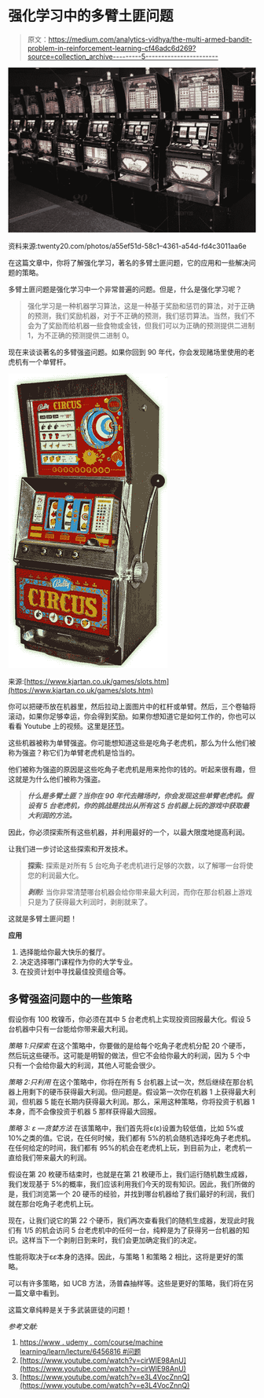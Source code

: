 # 强化学习中的多臂土匪问题

> 原文：<https://medium.com/analytics-vidhya/the-multi-armed-bandit-problem-in-reinforcement-learning-cf46adc6d269?source=collection_archive---------5----------------------->

![](img/c68be8bd444b2b497f3d3f4a3ef0aa76.png)

资料来源:twenty20.com/photos/a55ef51d-58c1–4361-a54d-fd4c3011aa6e

在这篇文章中，你将了解强化学习，著名的多臂土匪问题，它的应用和一些解决问题的策略。

多臂土匪问题是强化学习中一个非常普遍的问题。但是，什么是强化学习呢？

> 强化学习是一种机器学习算法，这是一种基于奖励和惩罚的算法，对于正确的预测，我们奖励机器，对于不正确的预测，我们惩罚算法。当然，我们不会为了奖励而给机器一些食物或金钱，但我们可以为正确的预测提供二进制 1，为不正确的预测提供二进制 0。

现在来谈谈著名的多臂强盗问题。如果你回到 90 年代，你会发现赌场里使用的老虎机有一个单臂杆。

![](img/c3d658a5b03b1f2b3e2273337ae1d65d.png)

来源:[https://www.kjartan.co.uk/games/slots.htm](https://www.kjartan.co.uk/games/slots.htm)

你可以把硬币放在机器里，然后拉动上面图片中的杠杆或单臂。然后，三个卷轴将滚动，如果你足够幸运，你会得到奖励。如果你想知道它是如何工作的，你也可以看看 Youtube 上的视频。这里是[环节](https://www.youtube.com/watch?v=cirWlE98AnU)。

这些机器被称为单臂强盗。你可能想知道这些是吃角子老虎机，那么为什么他们被称为强盗？称它们为单臂老虎机是恰当的。

他们被称为强盗的原因是这些吃角子老虎机是用来抢你的钱的。听起来很有趣，但这就是为什么他们被称为强盗。

> ***什么是多臂土匪？当你在 90 年代去赌场时，你会发现这些单臂老虎机。假设有 5 台老虎机，你的挑战是找出从所有这 5 台机器上玩的游戏中获取最大利润的方法。***

因此，你必须探索所有这些机器，并利用最好的一个，以最大限度地提高利润。

让我们进一步讨论这些探索和开发技术。

> **探索:** 探索是对所有 5 台吃角子老虎机进行足够的次数，以了解哪一台将使您的利润最大化。
> 
> ***剥削:*** 当你非常清楚哪台机器会给你带来最大利润，而你在那台机器上游戏只是为了获得最大利润时，剥削就来了。

这就是多臂土匪问题！

**应用**

1.  选择能给你最大快乐的餐厅。
2.  决定选择哪门课程作为你的大学专业。
3.  在投资计划中寻找最佳投资组合等。

## 多臂强盗问题中的一些策略

假设你有 100 枚镍币，你必须在其中 5 台老虎机上实现投资回报最大化。假设 5 台机器中只有一台能给你带来最大利润。

*策略 1:只探索* 在这个策略中，你要做的是给每个吃角子老虎机分配 20 个硬币，然后玩这些硬币。这可能是明智的做法，但它不会给你最大的利润，因为 5 个中只有一个会给你最大的利润，其他人可能会很少。

*策略 2:只利用* 在这个策略中，你将在所有 5 台机器上试一次，然后继续在那台机器上用剩下的硬币获得最大利润。但问题是。假设第一次你在机器 1 上获得最大利润，但机器 5 能在长期内获得最大利润。那么，采用这种策略，你将投资于机器 1 本身，而不会像投资于机器 5 那样获得最大回报。

*策略 3: ε —贪婪方法* 在该策略中，我们首先将ε(ε)设置为较低值，比如 5%或 10%之类的值。它说，在任何时候，我们都有 5%的机会随机选择吃角子老虎机。在任何给定的时间，我们都有 95%的机会在老虎机上玩，到目前为止，老虎机一直给我们带来最大的利润。

假设在第 20 枚硬币结束时，也就是在第 21 枚硬币上，我们运行随机数生成器，我们发现基于 5%的概率，我们应该利用我们今天的现有知识。因此，我们所做的是，我们浏览第一个 20 硬币的经验，并找到哪台机器给了我们最好的利润，我们就在那台吃角子老虎机上玩。

现在，让我们说它的第 22 个硬币，我们再次查看我们的随机生成器，发现此时我们有 1/5 的机会访问 5 台老虎机中的任何一台，纯粹是为了获得另一台机器的知识。这样当下一个剥削日到来时，我们会更加确定我们的决定。

性能将取决于ε*ε*本身的选择。因此，与策略 1 和策略 2 相比，这将是更好的策略。

可以有许多策略，如 UCB 方法，汤普森抽样等。这些是更好的策略，我们将在另一篇文章中看到。

这篇文章纯粹是关于多武装匪徒的问题！

*参考文献:*

1.  [https://www . udemy . com/course/machine learning/learn/lecture/6456816 #问题](https://www.udemy.com/course/machinelearning/learn/lecture/6456816#questions)
2.  [https://www.youtube.com/watch?v=cirWlE98AnU](https://www.youtube.com/watch?v=cirWlE98AnU)
3.  [https://www.youtube.com/watch?v=e3L4VocZnnQ](https://www.youtube.com/watch?v=e3L4VocZnnQ)